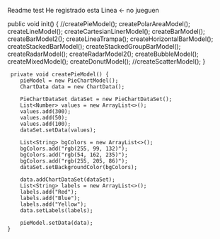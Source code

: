 Readme test
He registrado esta Linea  <- no jueguen 

public void init() {
        //createPieModel();
        createPolarAreaModel();
        createLineModel();
        createCartesianLinerModel();
        createBarModel();
        createBarModel2();
        createLineaTrampa();
        createHorizontalBarModel();
        createStackedBarModel();
        createStackedGroupBarModel();
        createRadarModel();
        createRadarModel2();
        createBubbleModel();
        createMixedModel();
        createDonutModel();
        //createScatterModel();
    }

     private void createPieModel() {
        pieModel = new PieChartModel();
        ChartData data = new ChartData();
         
        PieChartDataSet dataSet = new PieChartDataSet();
        List<Number> values = new ArrayList<>();
        values.add(300);
        values.add(50);
        values.add(100);
        dataSet.setData(values);
         
        List<String> bgColors = new ArrayList<>();
        bgColors.add("rgb(255, 99, 132)");
        bgColors.add("rgb(54, 162, 235)");
        bgColors.add("rgb(255, 205, 86)");
        dataSet.setBackgroundColor(bgColors);
         
        data.addChartDataSet(dataSet);
        List<String> labels = new ArrayList<>();
        labels.add("Red");
        labels.add("Blue");
        labels.add("Yellow");
        data.setLabels(labels);
         
        pieModel.setData(data);
    }